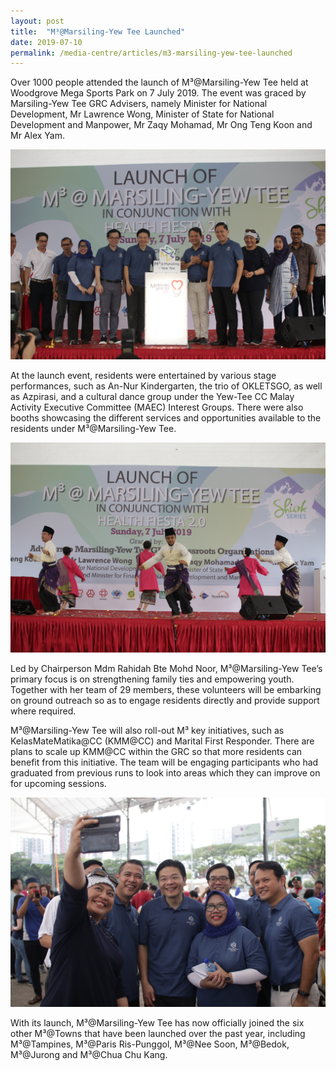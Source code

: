 ```yaml
---
layout: post
title:  "M³@Marsiling-Yew Tee Launched"
date: 2019-07-10
permalink: /media-centre/articles/m3-marsiling-yew-tee-launched
---
```


Over 1000 people attended the launch of M³@Marsiling-Yew Tee held at Woodgrove Mega Sports Park on 7 July 2019.  The event was graced by Marsiling-Yew Tee GRC Advisers, namely Minister for National Development, Mr Lawrence Wong, Minister of State for National Development and Manpower, Mr Zaqy Mohamad, Mr Ong Teng Koon and Mr Alex Yam. 

![M³ Marsiling-Yew Tee Launched](/images/articles/marsiling-yew-tee-1.jpg)

At the launch event, residents were entertained by various stage performances, such as An-Nur Kindergarten, the trio of OKLETSGO, as well as Azpirasi, and a cultural dance group under the Yew-Tee CC Malay Activity Executive Committee (MAEC) Interest Groups. There were also booths showcasing the different services and opportunities available to the residents under M³@Marsiling-Yew Tee.

![M³ Marsiling-Yew Tee Launched](/images/articles/marsiling-yew-tee-2.jpg)

Led by Chairperson Mdm Rahidah Bte Mohd Noor, M³@Marsiling-Yew Tee’s primary focus is on strengthening family ties and empowering youth. Together with her team of 29 members, these volunteers will be embarking on ground outreach so as to engage residents directly and provide support where required.

M³@Marsiling-Yew Tee will also roll-out M³ key initiatives, such as KelasMateMatika@CC (KMM@CC) and Marital First Responder. There are plans to scale up KMM@CC within the GRC so that more residents can benefit from this initiative. The team will be engaging participants who had graduated from previous runs to look into areas which they can improve on for upcoming sessions. 

![M³ Marsiling-Yew Tee Launched](/images/articles/marsiling-yew-tee-3.jpg)

With its launch, M³@Marsiling-Yew Tee has now officially joined the six other M³@Towns that have been launched over the past year, including M³@Tampines, M³@Paris Ris-Punggol, M³@Nee Soon, M³@Bedok, M³@Jurong and M³@Chua Chu Kang. 
